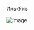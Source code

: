 Инь-Янь

![image](https://github.com/Yuliya-Shamshiyeva/cpp-OpenGL/assets/147943894/8b510e05-36e2-49c5-b5e1-1d5d60509759)
